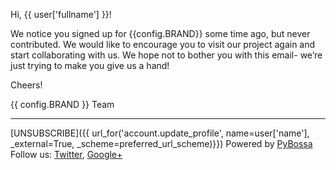 Hi, {{ user['fullname'] }}!

We notice you signed up for {{config.BRAND}} some time ago, but never contributed. We would like to encourage you to visit our project again and start collaborating with us. We hope not to bother you with this email- we’re just trying to make you give us a hand!

Cheers!

{{ config.BRAND }} Team

***
[UNSUBSCRIBE]({{ url_for('account.update_profile', name=user['name'], _external=True, _scheme=preferred_url_scheme)}})
Powered by [PyBossa](http://pybossa.com)
Follow us: [Twitter](http://twitter.com/pybossa), [Google+](https://plus.google.com/115359083217638640334/posts)
